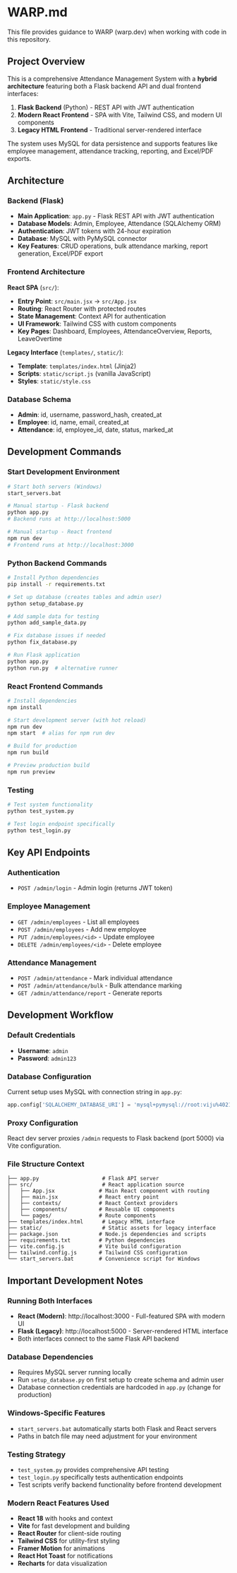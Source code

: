 # WARP.md

This file provides guidance to WARP (warp.dev) when working with code in this repository.

## Project Overview

This is a comprehensive Attendance Management System with a **hybrid architecture** featuring both a Flask backend API and dual frontend interfaces:

1. **Flask Backend** (Python) - REST API with JWT authentication
2. **Modern React Frontend** - SPA with Vite, Tailwind CSS, and modern UI components  
3. **Legacy HTML Frontend** - Traditional server-rendered interface

The system uses MySQL for data persistence and supports features like employee management, attendance tracking, reporting, and Excel/PDF exports.

## Architecture

### Backend (Flask)
- **Main Application**: `app.py` - Flask REST API with JWT authentication
- **Database Models**: Admin, Employee, Attendance (SQLAlchemy ORM)
- **Authentication**: JWT tokens with 24-hour expiration
- **Database**: MySQL with PyMySQL connector
- **Key Features**: CRUD operations, bulk attendance marking, report generation, Excel/PDF export

### Frontend Architecture
**React SPA** (`src/`):
- **Entry Point**: `src/main.jsx` → `src/App.jsx`
- **Routing**: React Router with protected routes
- **State Management**: Context API for authentication
- **UI Framework**: Tailwind CSS with custom components
- **Key Pages**: Dashboard, Employees, AttendanceOverview, Reports, LeaveOvertime

**Legacy Interface** (`templates/`, `static/`):
- **Template**: `templates/index.html` (Jinja2)
- **Scripts**: `static/script.js` (vanilla JavaScript)
- **Styles**: `static/style.css`

### Database Schema
- **Admin**: id, username, password_hash, created_at
- **Employee**: id, name, email, created_at
- **Attendance**: id, employee_id, date, status, marked_at

## Development Commands

### Start Development Environment
```bash
# Start both servers (Windows)
start_servers.bat

# Manual startup - Flask backend
python app.py
# Backend runs at http://localhost:5000

# Manual startup - React frontend  
npm run dev
# Frontend runs at http://localhost:3000
```

### Python Backend Commands
```bash
# Install Python dependencies
pip install -r requirements.txt

# Set up database (creates tables and admin user)
python setup_database.py

# Add sample data for testing
python add_sample_data.py

# Fix database issues if needed
python fix_database.py

# Run Flask application
python app.py
python run.py  # alternative runner
```

### React Frontend Commands
```bash
# Install dependencies
npm install

# Start development server (with hot reload)
npm run dev
npm start  # alias for npm run dev

# Build for production
npm run build

# Preview production build
npm run preview
```

### Testing
```bash
# Test system functionality
python test_system.py

# Test login endpoint specifically  
python test_login.py
```

## Key API Endpoints

### Authentication
- `POST /admin/login` - Admin login (returns JWT token)

### Employee Management  
- `GET /admin/employees` - List all employees
- `POST /admin/employees` - Add new employee
- `PUT /admin/employees/<id>` - Update employee
- `DELETE /admin/employees/<id>` - Delete employee

### Attendance Management
- `POST /admin/attendance` - Mark individual attendance  
- `POST /admin/attendance/bulk` - Bulk attendance marking
- `GET /admin/attendance/report` - Generate reports

## Development Workflow

### Default Credentials
- **Username**: `admin`
- **Password**: `admin123`

### Database Configuration
Current setup uses MySQL with connection string in `app.py`:
```python
app.config['SQLALCHEMY_DATABASE_URI'] = 'mysql+pymysql://root:viju%4021@localhost:3306/attendance_system'
```

### Proxy Configuration
React dev server proxies `/admin` requests to Flask backend (port 5000) via Vite configuration.

### File Structure Context
```
├── app.py                    # Flask API server
├── src/                      # React application source
│   ├── App.jsx              # Main React component with routing
│   ├── main.jsx             # React entry point
│   ├── contexts/            # React Context providers
│   ├── components/          # Reusable UI components  
│   └── pages/               # Route components
├── templates/index.html      # Legacy HTML interface
├── static/                   # Static assets for legacy interface
├── package.json             # Node.js dependencies and scripts
├── requirements.txt         # Python dependencies
├── vite.config.js           # Vite build configuration
├── tailwind.config.js       # Tailwind CSS configuration
└── start_servers.bat        # Convenience script for Windows
```

## Important Development Notes

### Running Both Interfaces
- **React (Modern)**: http://localhost:3000 - Full-featured SPA with modern UI
- **Flask (Legacy)**: http://localhost:5000 - Server-rendered HTML interface
- Both interfaces connect to the same Flask API backend

### Database Dependencies
- Requires MySQL server running locally
- Run `setup_database.py` on first setup to create schema and admin user
- Database connection credentials are hardcoded in `app.py` (change for production)

### Windows-Specific Features
- `start_servers.bat` automatically starts both Flask and React servers
- Paths in batch file may need adjustment for your environment

### Testing Strategy
- `test_system.py` provides comprehensive API testing
- `test_login.py` specifically tests authentication endpoints  
- Test scripts verify backend functionality before frontend development

### Modern React Features Used
- **React 18** with hooks and context
- **Vite** for fast development and building
- **React Router** for client-side routing
- **Tailwind CSS** for utility-first styling
- **Framer Motion** for animations
- **React Hot Toast** for notifications
- **Recharts** for data visualization
